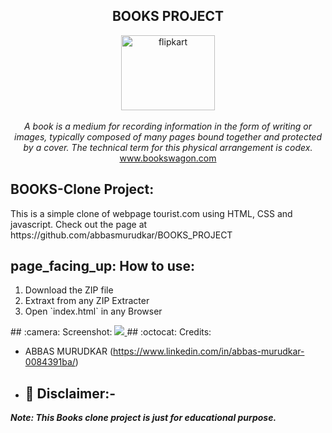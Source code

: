 <h2 align="center">BOOKS PROJECT </h2>
<p align="center">
<img src="https://previews.123rf.com/images/glopphy/glopphy1412/glopphy141200005/34198230-book-and-sun-education-icon-conceptual-logo.jpg" alt="flipkart" height="120" width="150px" ><br><br>
<i>
  A book is a medium for recording information in the form of writing or images, typically composed of many pages bound together and protected by a cover. The technical term for this physical arrangement is codex.
  </i><br>
<a href="https://www.bookswagon.com/">www.bookswagon.com</a><br>
</p>
<h2>BOOKS-Clone Project:</h2>
This is a simple clone of webpage tourist.com using HTML, CSS and javascript. Check out the page at
https://github.com/abbasmurudkar/BOOKS_PROJECT
<h2>page_facing_up: How to use:</h2>
<ol>
  <li>Download the ZIP file</li>
  <li>Extraxt from any ZIP Extracter</li>
  <li>Open `index.html` in any Browser</li>
  </ol>
  ## :camera: Screenshot:
<a href="https://www.github.com/abbasmurudkar">
  <img src="images/bookss.png">
  </a>
    ## :octocat: Credits:

- ABBAS MURUDKAR (https://www.linkedin.com/in/abbas-murudkar-0084391ba/)
- ## :memo: Disclaimer:-

**_Note: This Books clone project is just for educational purpose._**


